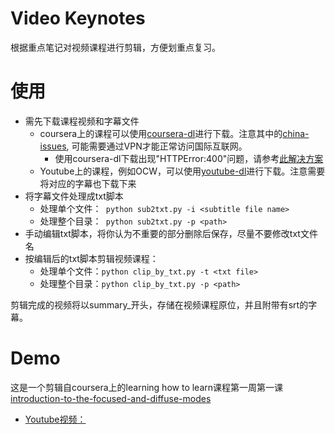 # Video Keynotes
根据重点笔记对视频课程进行剪辑，方便划重点复习。

# 使用
* 需先下载课程视频和字幕文件
    * coursera上的课程可以使用[coursera-dl](https://github.com/coursera-dl/coursera-dl)进行下载。注意其中的[china-issues](https://github.com/coursera-dl/coursera-dl#china-issues), 可能需要通过VPN才能正常访问国际互联网。
        * 使用coursera-dl下载出现"HTTPError:400"问题，请参考[此解决方案](https://github.com/coursera-dl/coursera-dl/issues/702#issuecomment-506929946)
    * Youtube上的课程，例如OCW，可以使用[youtube-dl](https://rg3.github.io/youtube-dl/)进行下载。注意需要将对应的字幕也下载下来
* 将字幕文件处理成txt脚本
    * 处理单个文件：``` python sub2txt.py -i <subtitle file name>```
    * 处理整个目录：``` python sub2txt.py -p <path>```
* 手动编辑txt脚本，将你认为不重要的部分删除后保存，尽量不要修改txt文件名
* 按编辑后的txt脚本剪辑视频课程：
    * 处理单个文件：```python clip_by_txt.py -t <txt file>```
    * 处理整个目录：```python clip_by_txt.py -p <path>```

剪辑完成的视频将以summary_开头，存储在视频课程原位，并且附带有srt的字幕。

# Demo

这是一个剪辑自coursera上的learning how to learn课程第一周第一课[introduction-to-the-focused-and-diffuse-modes](https://www.coursera.org/learn/learning-how-to-learn/lecture/75EsZ/introduction-to-the-focused-and-diffuse-modes) 

* [Youtube视频：](https://www.youtube.com/embed/UjkYY6HUSyY)

